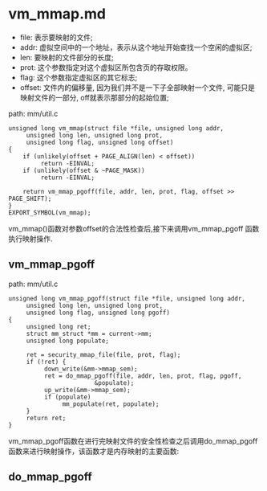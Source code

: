 vm_mmap.md
========================================

* file: 表示要映射的文件;
* addr: 虚拟空间中的一个地址，表示从这个地址开始查找一个空闲的虚拟区;
* len: 要映射的文件部分的长度;
* prot: 这个参数指定对这个虚拟区所包含页的存取权限。
* flag: 这个参数指定虚拟区的其它标志;
* offset: 文件内的偏移量, 因为我们并不是一下子全部映射一个文件,
          可能只是映射文件的一部分, off就表示那部分的起始位置;

path: mm/util.c
```
unsigned long vm_mmap(struct file *file, unsigned long addr,
     unsigned long len, unsigned long prot,
     unsigned long flag, unsigned long offset)
{
    if (unlikely(offset + PAGE_ALIGN(len) < offset))
         return -EINVAL;
    if (unlikely(offset & ~PAGE_MASK))
         return -EINVAL;

    return vm_mmap_pgoff(file, addr, len, prot, flag, offset >> PAGE_SHIFT);
}
EXPORT_SYMBOL(vm_mmap);
```

vm_mmap()函数对参数offset的合法性检查后,接下来调用vm_mmap_pgoff
函数执行映射操作.

vm_mmap_pgoff
----------------------------------------

path: mm/util.c
```
unsigned long vm_mmap_pgoff(struct file *file, unsigned long addr,
     unsigned long len, unsigned long prot,
     unsigned long flag, unsigned long pgoff)
{
     unsigned long ret;
     struct mm_struct *mm = current->mm;
     unsigned long populate;

     ret = security_mmap_file(file, prot, flag);
     if (!ret) {
          down_write(&mm->mmap_sem);
          ret = do_mmap_pgoff(file, addr, len, prot, flag, pgoff,
                        &populate);
          up_write(&mm->mmap_sem);
          if (populate)
               mm_populate(ret, populate);
     }
     return ret;
}
```

vm_mmap_pgoff函数在进行完映射文件的安全性检查之后调用do_mmap_pgoff
函数来进行映射操作，该函数才是内存映射的主要函数:

do_mmap_pgoff
----------------------------------------